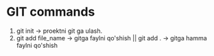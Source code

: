 # GIT commands

 1. git init -> proektni git ga ulash.
 2. git add file_name -> gitga faylni qo'shish || git add . -> gitga hamma faylni qo'shish
